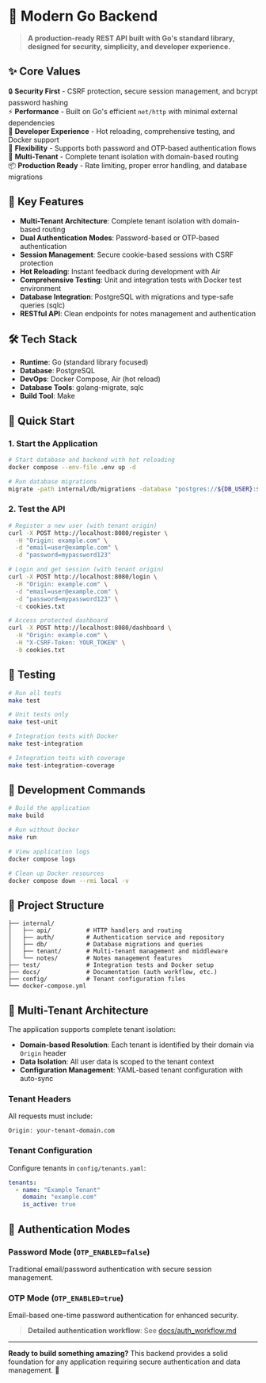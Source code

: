 # 🚀 Modern Go Backend

> **A production-ready REST API built with Go's standard library, designed for security, simplicity, and developer experience.**

## ✨ Core Values

🔒 **Security First** - CSRF protection, secure session management, and bcrypt password hashing  
⚡ **Performance** - Built on Go's efficient `net/http` with minimal external dependencies  
🔧 **Developer Experience** - Hot reloading, comprehensive testing, and Docker support  
🎯 **Flexibility** - Supports both password and OTP-based authentication flows  
🏢 **Multi-Tenant** - Complete tenant isolation with domain-based routing  
📦 **Production Ready** - Rate limiting, proper error handling, and database migrations

## 🎯 Key Features

- **Multi-Tenant Architecture**: Complete tenant isolation with domain-based routing
- **Dual Authentication Modes**: Password-based or OTP-based authentication
- **Session Management**: Secure cookie-based sessions with CSRF protection
- **Hot Reloading**: Instant feedback during development with Air
- **Comprehensive Testing**: Unit and integration tests with Docker test environment
- **Database Integration**: PostgreSQL with migrations and type-safe queries (sqlc)
- **RESTful API**: Clean endpoints for notes management and authentication

## 🛠 Tech Stack

- **Runtime**: Go (standard library focused)
- **Database**: PostgreSQL
- **DevOps**: Docker Compose, Air (hot reload)
- **Database Tools**: golang-migrate, sqlc
- **Build Tool**: Make

## 🚀 Quick Start

### 1. Start the Application
```bash
# Start database and backend with hot reloading
docker compose --env-file .env up -d

# Run database migrations
migrate -path internal/db/migrations -database "postgres://${DB_USER}:${DB_PASSWORD}@localhost:5432/${DB_NAME}?sslmode=disable" up
```

### 2. Test the API
```bash
# Register a new user (with tenant origin)
curl -X POST http://localhost:8080/register \
  -H "Origin: example.com" \
  -d "email=user@example.com" \
  -d "password=mypassword123"

# Login and get session (with tenant origin)
curl -X POST http://localhost:8080/login \
  -H "Origin: example.com" \
  -d "email=user@example.com" \
  -d "password=mypassword123" \
  -c cookies.txt

# Access protected dashboard
curl -X POST http://localhost:8080/dashboard \
  -H "Origin: example.com" \
  -H "X-CSRF-Token: YOUR_TOKEN" \
  -b cookies.txt
```

## 🧪 Testing

```bash
# Run all tests
make test

# Unit tests only
make test-unit

# Integration tests with Docker
make test-integration

# Integration tests with coverage
make test-integration-coverage
```

## 🔧 Development Commands

```bash
# Build the application
make build

# Run without Docker
make run

# View application logs
docker compose logs

# Clean up Docker resources
docker compose down --rmi local -v
```

## 📁 Project Structure

```
├── internal/
│   ├── api/          # HTTP handlers and routing
│   ├── auth/         # Authentication service and repository
│   ├── db/           # Database migrations and queries
│   ├── tenant/       # Multi-tenant management and middleware
│   └── notes/        # Notes management features
├── test/             # Integration tests and Docker setup
├── docs/             # Documentation (auth workflow, etc.)
├── config/           # Tenant configuration files
└── docker-compose.yml
```

## 🏢 Multi-Tenant Architecture

The application supports complete tenant isolation:

- **Domain-based Resolution**: Each tenant is identified by their domain via `Origin` header
- **Data Isolation**: All user data is scoped to the tenant context
- **Configuration Management**: YAML-based tenant configuration with auto-sync

### Tenant Headers
All requests must include:
```
Origin: your-tenant-domain.com
```

### Tenant Configuration
Configure tenants in `config/tenants.yaml`:
```yaml
tenants:
  - name: "Example Tenant"
    domain: "example.com"
    is_active: true
```

## 🔐 Authentication Modes

### Password Mode (`OTP_ENABLED=false`)
Traditional email/password authentication with secure session management.

### OTP Mode (`OTP_ENABLED=true`)
Email-based one-time password authentication for enhanced security.

> **Detailed authentication workflow**: See [docs/auth_workflow.md](./docs/auth_workflow.md)

---

**Ready to build something amazing?** This backend provides a solid foundation for any application requiring secure authentication and data management. 🎉